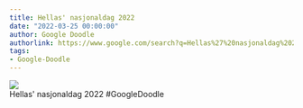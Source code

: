 ```yaml
---
title: Hellas' nasjonaldag 2022
date: "2022-03-25 00:00:00"
author: Google Doodle
authorlink: https://www.google.com/search?q=Hellas%27%20nasjonaldag%202022
tags:
- Google-Doodle
---
```

<img src="https://www.google.com/logos/doodles/2022/greece-national-day-2022-6753651837109601-law.gif" referrerpolicy="no-referrer"><br>Hellas' nasjonaldag 2022 #GoogleDoodle